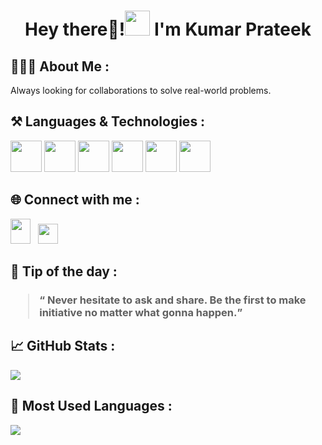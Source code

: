   <h1 align="center"> Hey there👋!<img src="https://user-images.githubusercontent.com/78784617/230737748-5eab6fe8-5815-43fe-b0c5-ff09a7d0b635.gif" width="40px"> I'm Kumar Prateek</h1>





<h2> 🙋🏻‍♂️ About Me : </h2>

 Always looking for collaborations to solve real-world problems.

<h2> ⚒️ Languages & Technologies :</h2>
<span>
<img src="https://github.com/kprateek2108/kprateek2108/assets/110351240/5ca2708c-b465-4161-bebf-a62c8a5dec0e" width="50px" height="50px">
<img src="https://github.com/kprateek2108/kprateek2108/assets/110351240/f42a02d4-d874-4f8a-b420-eef13446ba14" width="50px" height="50px">
<img src="https://github.com/kprateek2108/kprateek2108/assets/110351240/0e1c5891-b2de-43ab-acbb-eed7cb522540" width="50px" height="50px">
<img src="https://github.com/kprateek2108/kprateek2108/assets/110351240/417c9313-8b02-471d-8db8-ac3cf9ff5336" width="50px" height="50px">
<img src="https://github.com/kprateek2108/kprateek2108/assets/110351240/84c6e034-e68d-4aa5-831d-f42d14c46ef8" width="50px" height="50px">
<img src="https://github.com/kprateek2108/kprateek2108/assets/110351240/07f3f559-f8eb-45fc-adb1-ff5d5dd181dd" width="50px" height="50px">
</span>

<h2> 🌐 Connect with me :</h2>

<a href="https://www.linkedin.com/in/kp-prateek/"><img src ="https://user-images.githubusercontent.com/78784617/229765486-3364fe55-f45f-4b51-a2bc-b2bc721f8286.svg"
 width="32px" height="40px"></a> &nbsp;
<a href="https://twitter.com/prateekkp2108"><img src="https://user-images.githubusercontent.com/78784617/229769750-177a71de-d1d1-4d0e-905f-bdd423a48ecd.svg"
width="32px" height="32px"></a>


 
<h2> 💭 Tip of the day : </h2>
<h3><blockquote><q> Never hesitate to ask and share. Be the first to make initiative no matter what gonna happen.</q></blockquote></h3>


<h2> 📈 GitHub Stats : </h2>
<img src="https://github-readme-stats.vercel.app/api?username=kprateek2108&showicons=true&theme=transparent">
 
<h2> 🎯 Most Used Languages : </h2>
<img src="https://github-readme-stats.vercel.app/api/top-langs/?username=kprateek2108&layout=compact&theme=transparent">
